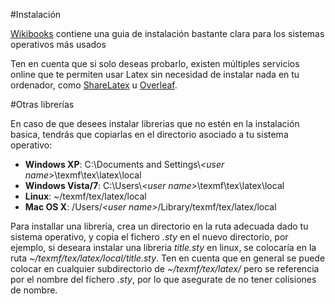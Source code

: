 #Instalación

[Wikibooks](https://en.wikibooks.org/wiki/LaTeX/Installation) contiene
una guia de instalación bastante clara para los sistemas operativos
más usados

Ten en cuenta que si solo deseas probarlo, existen múltiples servicios
online que te permiten usar Latex sin necesidad de instalar nada en tu
ordenador, como [ShareLatex](https://www.sharelatex.com/) u 
[Overleaf](https://www.overleaf.com/).

#Otras librerías

En caso de que desees instalar librerias que no estén en la
instalación basica, tendrás que copiarlas en el directorio asociado a
tu sistema operativo:

+  **Windows XP**: C:\Documents and Settings\\*\<user name\>*\texmf\tex\latex\local
+  **Windows Vista/7**: C:\Users\\*\<user name\>*\texmf\tex\latex\local
+  **Linux**: ~/texmf/tex/latex/local
+  **Mac OS X**: /Users/*\<user name\>*/Library/texmf/tex/latex/local

Para installar una librería, crea un directorio en la ruta adecuada
dado tu sistema operativo, y copia el fichero *.sty* en el nuevo
directorio, por ejemplo, si deseara instalar una libreria *title.sty*
en linux, se colocaría en la ruta
*~/texmf/tex/latex/local/title.sty*. Ten en cuenta que en general se
puede colocar en cualquier subdirectorio de *~/texmf/tex/latex/* pero
se referencia por el nombre del fichero *.sty*, por lo que asegurate
de no tener colisiones de nombre.

